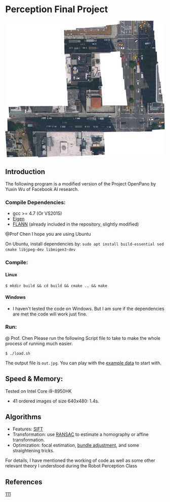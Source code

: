 # Perception Final Project

![1](src/1.jpg)

## Introduction

The following program is a modified version of the Project OpenPano by Yuxin Wu of Facebook AI research. 

### Compile Dependencies:

* gcc >= 4.7 (Or VS2015)
* [Eigen](http://eigen.tuxfamily.org/index.php?title=Main_Page)
* [FLANN](http://www.cs.ubc.ca/research/flann/) (already included in the repository, slightly modified)

@Prof Chen I hope you are using Ubuntu 

On Ubuntu, install dependencies by: `sudo apt install build-essential sed cmake libjpeg-dev libeigen3-dev`

### Compile:
#### Linux 

```
$ mkdir build && cd build && cmake .. && make
```

#### Windows
* I haven't tested the code on Windows. But I am sure if the dependencies are met the code will work just fine.


### Run:

@ Prof. Chen Please run the following Script file to take to make the whole process of running much easier.
```
$ ./load.sh
```

The output file is ``out.jpg``. You can play with the [example data](https://github.com/ppwwyyxx/OpenPano/releases/tag/0.1) to start with.


## Speed & Memory:
Tested on Intel Core i9-8950HK

+ 41 ordered images of size 640x480: 1.4s.

## Algorithms
+ Features: [SIFT](http://en.wikipedia.org/wiki/Scale-invariant_feature_transform)
+ Transformation: use [RANSAC](http://en.wikipedia.org/wiki/RANSAC) to estimate a homography or affine transformation.
+ Optimization: focal estimation, [bundle adjustment](https://en.wikipedia.org/wiki/Bundle_adjustment), and some straightening tricks.

For details, I have mentioned the working of code as well as some other relevant theory I understood during the Robot Perception Class

## References

[111](http://en.wikipedia.org/wiki/Scale-invariant_feature_transform)